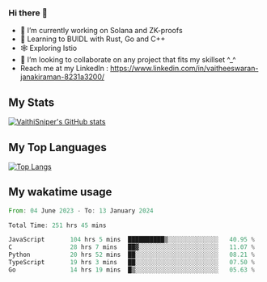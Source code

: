 ### Hi there 👋

- 🔭 I’m currently working on Solana and ZK-proofs
- 📖 Learning to BUIDL with Rust, Go and C++
- 🕸️ Exploring Istio
- 👯 I’m looking to collaborate on any project that fits my skillset ^_^
- Reach me at my LinkedIn : https://www.linkedin.com/in/vaitheeswaran-janakiraman-8231a3200/

## My Stats
[![VaithiSniper's GitHub stats](https://github-readme-stats.vercel.app/api?username=VaithiSniper&hide=stars&theme=radical)](https://github.com/anuraghazra/github-readme-stats)

## My Top Languages

[![Top Langs](https://github-readme-stats.vercel.app/api/top-langs/?username=VaithiSniper&layout=compact)](https://github.com/anuraghazra/github-readme-stats)

## My wakatime usage

<!--START_SECTION:waka-->

```rust
From: 04 June 2023 - To: 13 January 2024

Total Time: 251 hrs 45 mins

JavaScript       104 hrs 5 mins  ██████████▒░░░░░░░░░░░░░░   40.95 %
C                28 hrs 7 mins   ██▓░░░░░░░░░░░░░░░░░░░░░░   11.07 %
Python           20 hrs 52 mins  ██░░░░░░░░░░░░░░░░░░░░░░░   08.21 %
TypeScript       19 hrs 3 mins   ██░░░░░░░░░░░░░░░░░░░░░░░   07.50 %
Go               14 hrs 19 mins  █▒░░░░░░░░░░░░░░░░░░░░░░░   05.63 %
```

<!--END_SECTION:waka-->
